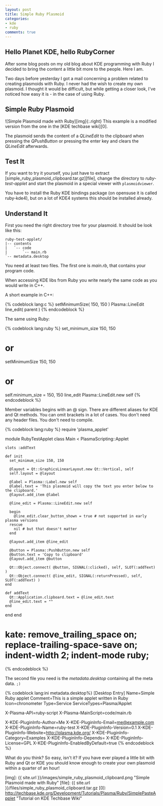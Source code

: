 ```yaml
---
layout: post
title: Simple Ruby Plasmoid
categories:
- kde
- ruby
comments: true
---
```


## Hello Planet KDE, hello RubyCorner

After some blog posts on my old blog about KDE programming with Ruby
I decided to bring the content a little bit more to the people. Here I am.

Two days before yesterday I got a mail concerning a problem related to creating
plasmoids with Ruby. I never had the wish to create my own plasmoid. I thought
it would be difficult, but while getting a closer look, I've noticed how easy it
is - in the case of using Ruby.

## Simple Ruby Plasmoid

![Simple Plasmoid made with Ruby][img]{:.right}
This example is a modified version from the one in the [KDE techbase wiki][0].

The plasmoid sends the content of a *QLineEdit* to the clipboard when pressing the
*QPushButton* or pressing the enter key and clears the *QLineEdit* afterwards.

## Test It

If you want to try it yourself, you just have to extract
[simple\_ruby\_plasmoid\_clipboard.tar.gz][file], change the directory to
*ruby-test-applet* and start the plasmoid in a special viewer with
`plasmoidviewer`.

You have to install the Ruby KDE bindings package (on opensuse it is called
ruby-kde4), but on a lot of KDE4 systems this should be installed already.

## Understand It

First you need the right directory tree for your plasmoid. It should be look
like this:

    ruby-test-applet/
    |-- contents
    |   `-- code
    |       `-- main.rb
    `-- metadata.desktop

You need at least two files. The first one is *main.rb*, that contains your
program code.

When accessing KDE libs from Ruby you write nearly the same code
as you would write in C++.

A short example in C++:

{% codeblock lang:c %}
setMinimumSize( 150, 150 )
Plasma::LineEdit line_edit( parent )
{% endcodeblock %}

The same using Ruby:

{% codeblock lang:ruby %}
set_minimum_size 150, 150
# or
setMinimumSize 150, 150
# or
self.minimum_size = 150, 150
line_edit Plasma::LineEdit.new self
{% endcodeblock %}

Member variables begins with an @ sign. There are different aliases for KDE and
Qt methods. You can omit brackets in a lot of cases. You don't need any header
files. You don't need to compile.

{% codeblock lang:ruby %}
require 'plasma_applet'

module RubyTestApplet
  class Main < PlasmaScripting::Applet

    slots :addText

    def init
      set_minimum_size 150, 150

      @layout = Qt::GraphicsLinearLayout.new Qt::Vertical, self
      self.layout = @layout

      @label = Plasma::Label.new self
      @label.text = 'This plasmoid will copy the text you enter below to the clipboard.'
      @layout.add_item @label

      @line_edit = Plasma::LineEdit.new self

      begin
        @line_edit.clear_button_shown = true # not supported in early plasma versions
      rescue
        nil # but that doesn't matter
      end

      @layout.add_item @line_edit

      @button = Plasma::PushButton.new self
      @button.text = 'Copy to clipboard'
      @layout.add_item @button

      Qt::Object.connect( @button, SIGNAL(:clicked), self, SLOT(:addText) )
      Qt::Object.connect( @line_edit, SIGNAL(:returnPressed), self, SLOT(:addText) )
    end

    def addText
      Qt::Application.clipboard.text = @line_edit.text
      @line_edit.text = ""
    end

  end
end

# kate: remove_trailing_space on; replace-trailing-space-save on; indent-width 2; indent-mode ruby;
{% endcodeblock %}

The second file you need is the *metadata.desktop* containing all the meta data. `;)`

{% codeblock lang:ini metadata.desktop%}
[Desktop Entry]
Name=Simple Ruby applet
Comment=This is a simple applet written in Ruby
Icon=chronometer
Type=Service
ServiceTypes=Plasma/Applet

X-Plasma-API=ruby-script
X-Plasma-MainScript=code/main.rb

X-KDE-PluginInfo-Author=Me
X-KDE-PluginInfo-Email=me@example.com
X-KDE-PluginInfo-Name=ruby-test
X-KDE-PluginInfo-Version=0.1
X-KDE-PluginInfo-Website=http://plasma.kde.org/
X-KDE-PluginInfo-Category=Examples
X-KDE-PluginInfo-Depends=
X-KDE-PluginInfo-License=GPL
X-KDE-PluginInfo-EnabledByDefault=true
{% endcodeblock %}

What do you think? So easy, isn't it? If you have ever played a little
bit with Ruby and Qt or KDE you should know enough to create your own plasmoid
within a quarter of an hour!




[img]: {{ site.url }}/images/simple_ruby_plasmoid_clipboard.png "Simple Plasmoid made with Ruby"
[file]: {{ site.url }}/files/simple_ruby_plasmoid_clipboard.tar.gz
[0]:   http://techbase.kde.org/Development/Tutorials/Plasma/Ruby/SimplePasteApplet "Tutorial on KDE Techbase Wiki"